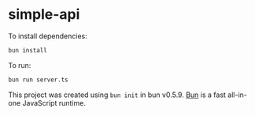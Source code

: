 # simple-api

To install dependencies:

```bash
bun install
```

To run:

```bash
bun run server.ts
```

This project was created using `bun init` in bun v0.5.9. [Bun](https://bun.sh) is a fast all-in-one JavaScript runtime.
